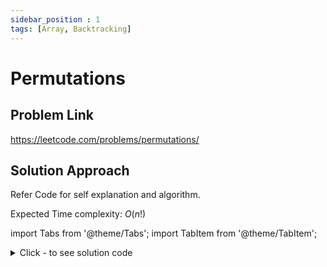```yaml
---
sidebar_position : 1
tags: [Array, Backtracking]
---
```


# Permutations

## Problem Link
https://leetcode.com/problems/permutations/

## Solution Approach
Refer Code for self explanation and algorithm.

Expected Time complexity: $O(n!)$

import Tabs from '@theme/Tabs';
import TabItem from '@theme/TabItem';

<details><summary>Click - to see solution code</summary>

<Tabs>
<TabItem value="cpp" label="C++">

```cpp
class Solution {
   public:
    vector<vector<int> > permute(vector<int> &num) {
        vector<vector<int> > result;

        permuteRecursive(num, 0, result);
        return result;
    }

    void permuteRecursive(vector<int> &num, int begin,
                          vector<vector<int>> &result) {
        if (begin >= num.size()) {
            result.push_back(num);
            return;
        }

        for (int i = begin; i < num.size(); i++) {
            swap(num[begin], num[i]);
            permuteRecursive(num, begin + 1, result);
            swap(num[begin], num[i]);
        }
    }
};
```
</TabItem>
</Tabs>

</details>
